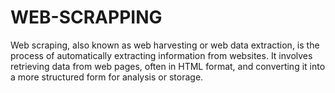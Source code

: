 # WEB-SCRAPPING
Web scraping, also known as web harvesting or web data extraction, is the process of automatically extracting information from websites. It involves retrieving data from web pages, often in HTML format, and converting it into a more structured form for analysis or storage. 
